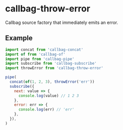 # callbag-throw-error

Callbag source factory that immediately emits an error.

## Example

```js
import concat from 'callbag-concat'
import of from 'callbag-of'
import pipe from 'callbag-pipe'
import subscribe from 'callbag-subscribe'
import throwError from 'callbag-throw-error'

pipe(
  concat(of(1, 2, 3), throwError('err'))
  subscribe({
    next: value => {
      console.log(value) // 1 2 3
    },
    error: err => {
      console.log(err) // 'err'
    },
  }),
)
```
